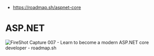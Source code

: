 - https://roadmap.sh/aspnet-core

# ASP.NET

![FireShot Capture 007 - Learn to become a modern ASP.NET core developer - roadmap.sh](https://p.ipic.vip/8tpu8d.png)

